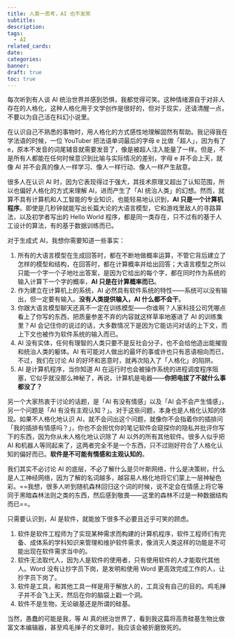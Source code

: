 ```yaml
---
title: 人类一思考，AI 也不发笑
subtitle: 
description: 
tags:
  - AI
related_cards: 
date: 
categories: 
banner: 
draft: true
toc: true
---
```


每次听到有人谈 AI 统治世界并感到恐惧，我都觉得可笑。这种情绪源自于对非人存在的人格化，这种人格化用于文学创作是很好的，但对于现实，还请清醒一点，不要以为自己活在科幻小说里。

在认识自己不熟悉的事物时，用人格化的方式感性地理解固然有帮助。我记得我在学法语的时候，一位 YouTuber 把法语单词最后的字母 e 比做「超人」，因为有了 e，原本不发音的词尾辅音就需要发音了，像是被超人注入能量了一样。但是，不是所有人都能在任何时候意识到比喻与实际情况的差别，字母 e 并不会上天，就像 AI 并不会真的像人一样学习、像人一样行动、像人一样产生敌意。<!--more-->

很多人在认识 AI 时，因为它表现得过于强大，其技术原理又超出了认知范围，所以也偏好人格化的方式来理解 AI，进而产生了「AI 统治人类」的幻想。然而，就算不具有计算机和人工智能的专业知识，也能轻易地认识到，**AI 只是一个计算机程序**。即使是几秒钟就能写出长篇大论的大语言模型，它和游戏里敌人的寻路算法，以及初学者写出的 Hello World 程序，都是同一类存在，只不过有的基于人工设计的算法，有的基于数据训练而已。

对于生成式 AI，我想你需要知道一些事实：

1. 所有的大语言模型在生成回答时，都在不断地做概率运算，不管它背后建立了怎样的模型和结构，在回答时，都在计算概率并给出回答；大语言模型之所以只能一个字一个子地吐出答案，是因为它给出的每个字，都在同时作为系统的输入计算下一个字的概率，**AI 只是在计算概率而已**。
2. 作为建立在计算机上的系统，AI 必然具有软件系统的特性——系统可以没有输出，但一定要有输入。**没有人类提供输入，AI 什么都不会干**。
3. 你跟大语言模型聊天还真不一定在训练模型——你谁啊？人家科技公司凭哪点看上了你写的东西，把质量参差不弃的内容就这样草率地塞进了 AI 的训练集里？AI 会记住你的说过的话，大多数情况下是因为它能访问对话的上下文，而上下文也被作为软件系统的输入而已。
4. AI 没有实体，任何有理智的人类只要不是反社会分子，也不会给他造出能摧毁和统治人类的躯体。AI 有可能对人做出的最坏的事或许也只有恶语相向而已，不过，我们在讨论 AI 的好坏和恶意时，就再次陷入了「人格化」的陷阱。
5. AI 是计算机程序，当你知道 AI 在运行时也会被操作系统的进程调度程序阻塞，它似乎就没那么神秘了，再说，计算机是电器——**你把电拔了不就什么事都没了？**

另一个大家热衷于讨论的话题，是「AI 有没有情感」以及「AI 会不会产生情感」，另一个问题是「AI 有没有主观认知？」。对于这些问题，本身也是人格化认知的体现。如果不人格化地认识 AI，就不会问出这个问题，就像你不会指着你的插排问「我的插排有情感吗？」，你也不会担忧你的笔记软件会窥探你的隐私并批评你写下的东西，因为你从未人格化地认识除了 AI 以外的所有其他软件。很多人似乎把 AI 和机器人等同起来了，这两者完全不是一个东西，只不过刚好符合了人格化认知的偏好而已。**软件是不可能有情感和主观认知的**。

我们其实不必讨论 AI 的底层，不必了解什么是贝叶斯网络，什么是决策树，什么是人工神经网络，因为了解的名词越多，越容易人格化地将它们蒙上一层神秘色彩。==我想，很多人听到随机森林回归这个词的时候，说不定会在情感上将它等同于黑暗森林法则之类的东西，然后感到敬畏——这里的森林不过是一种数据结构而已==。

只需要认识到，AI 是软件，就能放下很多不必要且近乎可笑的顾虑。

1. 软件是软件工程师为了实现某种需求而构建的计算机程序，软件工程师们有完备、成体系的学科知识来管理和维护软件需求，像消灭人类这样的功能是不可能出现在软件需求当中的。
2. 软件无法取代人，因为人是软件的使用者，只有使用软件的人才能取代其他人。Word 没有让抄字员下岗，是发明和使用 Word 更高效完成工作的人，让抄字员下岗了。
3. 软件是工具，和其他工具一样是用于解放人的，工具没有自己的目的。鸡毛掸子并不会飞上天，然后在你的脑袋上戳一个洞。
4. 软件不是生物，无论碳基还是所谓的硅基。

当然，愚蠢的可能是我，等 AI 真的统治世界了，看到我这篇将高贵硅基生物比做富文本编辑器，甚至鸡毛掸子的文章时，我应该会被折磨致死的。
